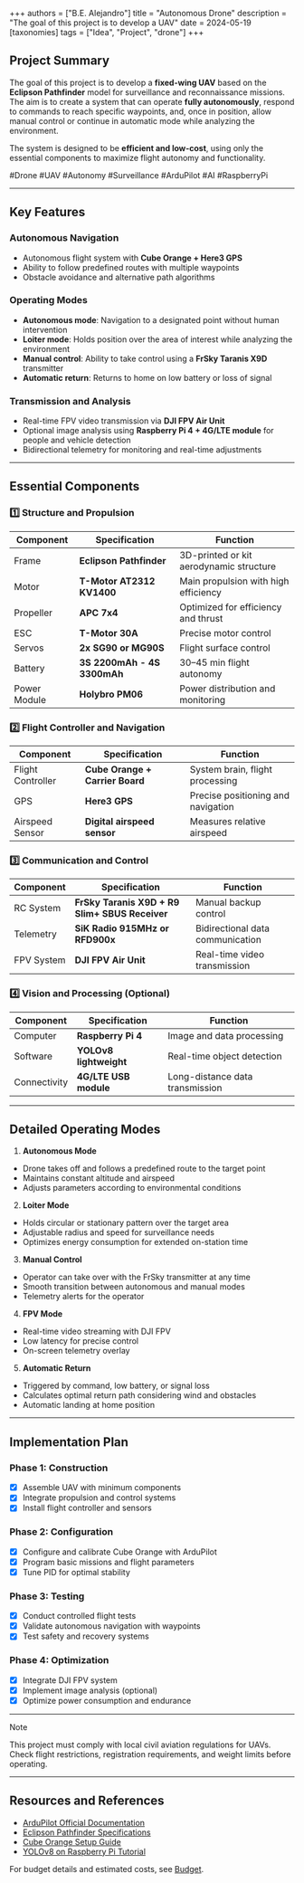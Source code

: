 +++
authors = ["B.E. Alejandro"]
title = "Autonomous Drone"
description = "The goal of this project is to develop a UAV"
date = 2024-05-19
[taxonomies]
tags = ["Idea", "Project", "drone"]
+++

## Project Summary

The goal of this project is to develop a **fixed-wing UAV** based on the **Eclipson Pathfinder** model for surveillance and reconnaissance missions. The aim is to create a system that can operate **fully autonomously**, respond to commands to reach specific waypoints, and, once in position, allow manual control or continue in automatic mode while analyzing the environment.

The system is designed to be **efficient and low-cost**, using only the essential components to maximize flight autonomy and functionality.

#Drone #UAV #Autonomy #Surveillance #ArduPilot #AI #RaspberryPi

---

## Key Features

### Autonomous Navigation
- Autonomous flight system with **Cube Orange + Here3 GPS**
- Ability to follow predefined routes with multiple waypoints
- Obstacle avoidance and alternative path algorithms

### Operating Modes
- **Autonomous mode**: Navigation to a designated point without human intervention
- **Loiter mode**: Holds position over the area of interest while analyzing the environment
- **Manual control**: Ability to take control using a **FrSky Taranis X9D** transmitter
- **Automatic return**: Returns to home on low battery or loss of signal

### Transmission and Analysis
- Real-time FPV video transmission via **DJI FPV Air Unit**
- Optional image analysis using **Raspberry Pi 4 + 4G/LTE module** for people and vehicle detection
- Bidirectional telemetry for monitoring and real-time adjustments

---

## Essential Components

### 1️⃣ Structure and Propulsion

| Component   | Specification             | Function                                   |
|-------------|---------------------------|--------------------------------------------|
| Frame       | **Eclipson Pathfinder**   | 3D-printed or kit aerodynamic structure    |
| Motor       | **T-Motor AT2312 KV1400** | Main propulsion with high efficiency       |
| Propeller   | **APC 7x4**               | Optimized for efficiency and thrust        |
| ESC         | **T-Motor 30A**           | Precise motor control                      |
| Servos      | **2x SG90 or MG90S**      | Flight surface control                     |
| Battery     | **3S 2200mAh - 4S 3300mAh** | 30–45 min flight autonomy                 |
| Power Module| **Holybro PM06**          | Power distribution and monitoring          |

### 2️⃣ Flight Controller and Navigation

| Component          | Specification                  | Function                                    |
|--------------------|--------------------------------|---------------------------------------------|
| Flight Controller  | **Cube Orange + Carrier Board**| System brain, flight processing              |
| GPS                | **Here3 GPS**                  | Precise positioning and navigation           |
| Airspeed Sensor    | **Digital airspeed sensor**    | Measures relative airspeed                   |

### 3️⃣ Communication and Control

| Component    | Specification                                 | Function                          |
|--------------|------------------------------------------------|----------------------------------|
| RC System    | **FrSky Taranis X9D + R9 Slim+ SBUS Receiver** | Manual backup control             |
| Telemetry    | **SiK Radio 915MHz or RFD900x**                | Bidirectional data communication  |
| FPV System   | **DJI FPV Air Unit**                           | Real-time video transmission      |

### 4️⃣ Vision and Processing (Optional)

| Component   | Specification        | Function                           |
|-------------|-----------------------|-----------------------------------|
| Computer    | **Raspberry Pi 4**    | Image and data processing          |
| Software    | **YOLOv8 lightweight**| Real-time object detection         |
| Connectivity| **4G/LTE USB module** | Long-distance data transmission    |

---

## Detailed Operating Modes

1. **Autonomous Mode**
  - Drone takes off and follows a predefined route to the target point
  - Maintains constant altitude and airspeed
  - Adjusts parameters according to environmental conditions

2. **Loiter Mode**
  - Holds circular or stationary pattern over the target area
  - Adjustable radius and speed for surveillance needs
  - Optimizes energy consumption for extended on-station time

3. **Manual Control**
  - Operator can take over with the FrSky transmitter at any time
  - Smooth transition between autonomous and manual modes
  - Telemetry alerts for the operator

4. **FPV Mode**
  - Real-time video streaming with DJI FPV
  - Low latency for precise control
  - On-screen telemetry overlay

5. **Automatic Return**
  - Triggered by command, low battery, or signal loss
  - Calculates optimal return path considering wind and obstacles
  - Automatic landing at home position

---

## Implementation Plan

### Phase 1: Construction
- [x] Assemble UAV with minimum components
- [x] Integrate propulsion and control systems
- [x] Install flight controller and sensors

### Phase 2: Configuration
- [x] Configure and calibrate Cube Orange with ArduPilot
- [x] Program basic missions and flight parameters
- [x] Tune PID for optimal stability

### Phase 3: Testing
- [x] Conduct controlled flight tests
- [x] Validate autonomous navigation with waypoints
- [x] Test safety and recovery systems

### Phase 4: Optimization
- [x] Integrate DJI FPV system
- [x] Implement image analysis (optional)
- [x] Optimize power consumption and endurance

---

> [!NOTE] 
> This project must comply with local civil aviation regulations for UAVs. Check flight restrictions, registration requirements, and weight limits before operating.

---

## Resources and References

- [ArduPilot Official Documentation](https://ardupilot.org/plane/)
- [Eclipson Pathfinder Specifications](https://www.eclipson-airplanes.com/)
- [Cube Orange Setup Guide](https://docs.cubepilot.org/user-guides/autopilot/the-cube-module-overview)
- [YOLOv8 on Raspberry Pi Tutorial](https://github.com/ultralytics/ultralytics)

For budget details and estimated costs, see [Budget](@/blog/drone/presupuesto.md).


